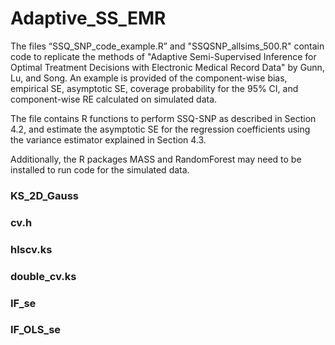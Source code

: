 # Adaptive_SS_EMR

The files “SSQ_SNP_code_example.R” and "SSQSNP_allsims_500.R" contain code to replicate the methods of 
"Adaptive Semi-Supervised Inference for Optimal Treatment Decisions with Electronic Medical Record Data" 
by Gunn, Lu, and Song.  An example is provided of the component-wise bias, empirical SE, asymptotic SE, 
coverage probability for the 95% CI, and component-wise RE calculated on simulated data. 

The file contains R functions to perform SSQ-SNP as described in Section 4.2, and estimate the asymptotic SE 
for the regression coefficients using the variance estimator explained in Section 4.3.

Additionally, the R packages MASS and RandomForest may need to be installed to run code for the simulated data. 



### KS_2D_Gauss 

### cv.h

### hlscv.ks

### double_cv.ks 

### IF_se

### IF_OLS_se
